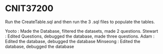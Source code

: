 # CNIT37200

Run the CreateTable.sql and then run the 3 .sql files to populate the tables. 

Yooto : Made the Database, filtered the datasets, made 2 questions.
Stewart : Edited Questions, debugged the database, made three questions. 
Adam : Edited the database, debugged the database
Minseong : Edited the database, debugged the database
